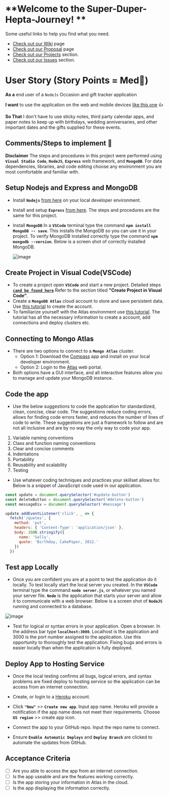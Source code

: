 # **Welcome to the Super-Duper-Hepta-Journey! **
Some useful links to help you find what you need.
- [Check out our Wiki](https://github.com/cheddarmonk/super-duper-hepta-journey/wiki) page
- [Check out our Proposal](https://github.com/cheddarmonk/super-duper-hepta-journey/blob/main/proposal.md) page
- [Check out our Projects](https://github.com/cheddarmonk/super-duper-hepta-journey/projects/1) section.
- [Check out our Issues](https://github.com/cheddarmonk/super-duper-hepta-journey/issues) section.

# User Story (Story Points = Med👕)
**As a** end user of a `NodeJs` Occasion and gift tracker application  

**I want** to use the application on the web and mobile devices [like this one](https://super-duper-hepta-journey.herokuapp.com/) 👍

**So That** I don't have to use sticky notes, third party calendar apps, and paper notes to keep up with birthdays, wedding anniversaries, and other important dates and the gifts supplied for these events.

## Comments/Steps to implement 🥇
**Disclaimer** The steps and procedures in this project were performed using **`Visual Studio Code`**, **`NodeJS`**, **`Express`** web framework, and **`MongoDB`**.  For data dependencies, libraries, and code editing choose any environment you are most comfortable and familiar with.

## Setup Nodejs and Express and MongoDB
- Install **`Nodejs`** [from here]( https://nodejs.org/en/download/) on your local developer environment.  
- Install and setup **`Express`** [from here]( https://github.com/04banshee/Dev-Training-Lab-ALPHA). The steps and procedures are the same for this project.
- Install **`MongoDB`** In a **`VSCode`** terminal type the command **`npm install MongoDB -- save`**.  This installs the MongoDB so you can use it in your project.  To verify MongoDB installed correctly type the command **`npm mongodb --version`**.  Below is a screen shot of correctly installed MongoDB.

    ![image](https://user-images.githubusercontent.com/54637063/140946556-e7f2b296-875a-4341-a17c-cac30d50457c.png)

## Create Project in Visual Code(VSCode)
- To create a project open **`VSCode`** and start a new project.  Detailed steps [**`cand be found here`**]( https://github.com/04banshee/Dev-Training-Lab-ALPHA) Refer to the section titled **"Create Project in Visual Code"**.
- Create a **`MongoDB Atlas`** cloud account to store and save persistent data.  Use [this tutorial]( https://docs.atlas.mongodb.com/tutorial/create-atlas-account/) to create the account. 
- To familiarize yourself with the Atlas environment use [this tutorial]( https://docs.atlas.mongodb.com/getting-started/).  The tutorial has all the necessary information to create a account, add connections and deploy clusters etc.  

## Connecting to Mongo Atlas
- There are two options to connect to a **`Mongo Atlas`** cluster. 
    - Option 1:  Download the [Compass]( https://www.mongodb.com/products/compass) app and install on your local developer environment. 
    - Option 2:  Login to the [Atlas]( https://www.mongodb.com/cloud/atlas/lp/try2?utm_source=bing&utm_campaign=mdb_bs_americas_united_states_search_core_brand_atlas_desktop&utm_term=atlas%20mongodb&utm_medium=cpc_paid_search&utm_ad=e&utm_ad_campaign_id=415204521&msclkid=33b4ee957331158595db8f1ff0349636) web portal.  
- Both options have a GUI interface, and all interactive features allow you to manage and update your MongoDB instance.

## Code the app
- Use the below suggestions to code the application for standardized, clean, concise, clear code.  The suggestions reduce coding errors, allows for finding code errors faster, and reduces the number of lines of code to write.  These suggestions are just a framework to follow and are not all inclusive and are by no way the only way to code your app. 
1. Variable naming conventions
1. Class and function naming conventions
1. Clear and concise comments
1. Indentations
1. Portability
1. Reusability and scalability
1. Testing
- Use whatever coding techniques and practices your skillset allows for. Below is a snippet of JavaScript code used in our application.

```JavaScript
const update = document.querySelector('#update-button')
const deleteButton = document.querySelector('#delete-button')
const messageDiv = document.querySelector('#message')

update.addEventListener('click', _ => {
  fetch('/quotes', {
    method: 'put',
    headers: { 'Content-Type': 'application/json' },
    body: JSON.stringify({
      name: 'Sally',
      quote: 'Birthday, CakePoper, 2012.'
    })
  })
  ```

## Test app Locally
- Once you are confident you are at a point to test the application do it locally.  To test locally start the local server you created.  In the **`VSCode`** terminal type the command **`node server.js`**, or whatever you named your server file.  **`Node`** is the application that starts your server and allow it to communicate with a web browser.  Below is a screen shot of **`NodeJS`** running and connected to a database.

![image](https://user-images.githubusercontent.com/54637063/140949455-dff9d14f-a671-4146-84c7-9381f2f22995.png)

- Test for logical or syntax errors in your application.  Open a browser.  In the address bar type **`localhost:3000`**.  Localhost is the application and 3000 is the port number assigned to the application.   Use this opportunity to thoroughly test the application.  Fixing bugs and errors is easier locally than when the application is fully deployed.

## Deploy App to Hosting Service
- Once the local testing confirms all bugs, logical errors, and syntax problems are fixed deploy to hosting service so the application can be access from an internet connection.

- Create, or login to a [Heroku](https://id.heroku.com/login) account.
- Click **`"New"`** >> **`Create new app`**.  Input app name.  Heroku will provide a notification if the app name does not meet their requirements.  Choose **`US region`** >> create app icon.
- Connect the app to your GitHub repo.  Input the repo name to connect.
- Ensure **`Enable Automatic Deploys`** and **`Deploy Branch`** are clicked to automate the updates from GitHub.

## Acceptance Criteria 
- [ ] Are you able to access the app from an internet connection.
- [ ] Is the app useable and are the features working correctly.
- [ ] Is the app storing your information in Atlas in the cloud.
- [ ] Is the app displaying the information correctly.
